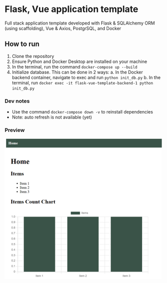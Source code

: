 # Flask, Vue application template

Full stack application template developed with Flask & SQLAlchemy ORM (using scaffolding), Vue & Axios, PostgrSQL, and Docker

## How to run

1. Clone the repository
2. Ensure Python and Docker Desktop are installed on your machine
3. In the terminal, run the command `docker-compose up --build`
4. Initialize database. This can be done in 2 ways:
    a. In the Docker backend container, navigate to exec and run `python init_db.py`
    b. In the terminal, run `docker exec -it flask-vue-template-backend-1 python init_db.py`

### Dev notes
- Use the command `docker-compose down -v` to reinstall dependencies
- Note: auto refresh is not available (yet)

### Preview

![Dashboard default layout](docs/image.png)